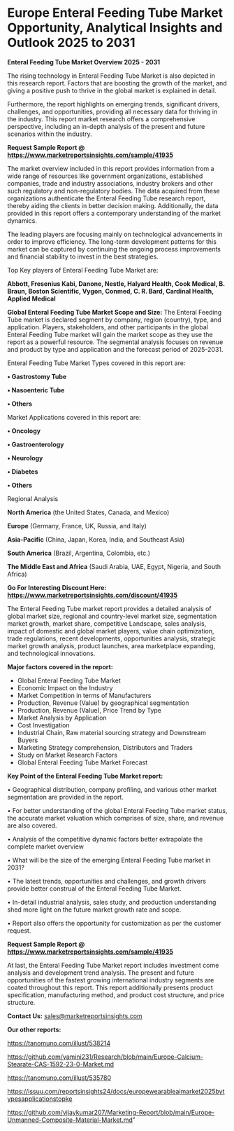 # Europe Enteral Feeding Tube Market Opportunity, Analytical Insights and Outlook 2025 to 2031

<Strong> Enteral Feeding Tube Market Overview 2025 - 2031</strong>

The rising technology in Enteral Feeding Tube Market is also depicted in this research report. Factors that are boosting the growth of the market, and giving a positive push to thrive in the global market is explained in detail.

Furthermore, the report highlights on emerging trends, significant drivers, challenges, and opportunities, providing all necessary data for thriving in the industry. This report market research offers a comprehensive perspective, including an in-depth analysis of the present and future scenarios within the industry.

<strong>Request Sample Report @ <a href=https://www.marketreportsinsights.com/sample/41935>https://www.marketreportsinsights.com/sample/41935</a></strong>

The market overview included in this report provides information from a wide range of resources like government organizations, established companies, trade and industry associations, industry brokers and other such regulatory and non-regulatory bodies. The data acquired from these organizations authenticate the Enteral Feeding Tube research report, thereby aiding the clients in better decision making. Additionally, the data provided in this report offers a contemporary understanding of the market dynamics.

The leading players are focusing mainly on technological advancements in order to improve efficiency. The long-term development patterns for this market can be captured by continuing the ongoing process improvements and financial stability to invest in the best strategies.

Top Key players of Enteral Feeding Tube Market are:

<strong>Abbott, Fresenius Kabi, Danone, Nestle, Halyard Health, Cook Medical, B. Braun, Boston Scientific, Vygon, Conmed, C. R. Bard, Cardinal Health, Applied Medical</strong>

<strong><b>Global Enteral Feeding Tube Market Scope and Size:</b></strong>
The Enteral Feeding Tube market is declared segment by company, region (country), type, and application. Players, stakeholders, and other participants in the global Enteral Feeding Tube market will gain the market scope as they use the report as a powerful resource. The segmental analysis focuses on revenue and product by type and application and the forecast period of 2025-2031.

Enteral Feeding Tube Market Types covered in this report are:

<strong>•  Gastrostomy Tube

•  Nasoenteric Tube

•  Others</strong>

Market Applications covered in this report are:

<strong>•  Oncology

•  Gastroenterology

•  Neurology

•  Diabetes

•  Others</strong> 

Regional Analysis

<strong>North America</strong> (the United States, Canada, and Mexico)

<strong>Europe</strong> (Germany, France, UK, Russia, and Italy)

<strong>Asia-Pacific</strong> (China, Japan, Korea, India, and Southeast Asia)

<strong>South America</strong> (Brazil, Argentina, Colombia, etc.)

<strong>The Middle East and Africa</strong> (Saudi Arabia, UAE, Egypt, Nigeria, and South Africa)

<strong>Go For Interesting Discount Here: <a href=https://www.marketreportsinsights.com/discount/41935>https://www.marketreportsinsights.com/discount/41935</a></strong>

The Enteral Feeding Tube market report provides a detailed analysis of global market size, regional and country-level market size, segmentation market growth, market share, competitive Landscape, sales analysis, impact of domestic and global market players, value chain optimization, trade regulations, recent developments, opportunities analysis, strategic market growth analysis, product launches, area marketplace expanding, and technological innovations.

<strong><b>Major factors covered in the report:</b></strong>
<ul>
  <li>Global Enteral Feeding Tube Market </li>
  <li>Economic Impact on the Industry</li>
  <li>Market Competition in terms of Manufacturers</li>
  <li>Production, Revenue (Value) by geographical segmentation</li>
  <li>Production, Revenue (Value), Price Trend by Type</li>
  <li>Market Analysis by Application</li>
  <li>Cost Investigation</li>
  <li>Industrial Chain, Raw material sourcing strategy and Downstream Buyers</li>
  <li>Marketing Strategy comprehension, Distributors and Traders</li>
  <li>Study on Market Research Factors</li>
  <li>Global Enteral Feeding Tube Market Forecast</li>
</ul>

<strong><b>Key Point of the Enteral Feeding Tube Market report:</b></strong>

• Geographical distribution, company profiling, and various other market segmentation are provided in the report.

• For better understanding of the global Enteral Feeding Tube market status, the accurate market valuation which comprises of size, share, and revenue are also covered.

• Analysis of the competitive dynamic factors better extrapolate the complete market overview

• What will be the size of the emerging Enteral Feeding Tube market in 2031?

• The latest trends, opportunities and challenges, and growth drivers provide better construal of the Enteral Feeding Tube Market.

• In-detail industrial analysis, sales study, and production understanding shed more light on the future market growth rate and scope.

• Report also offers the opportunity for customization as per the customer request.

<strong>Request Sample Report @ <a href=https://www.marketreportsinsights.com/sample/41935>https://www.marketreportsinsights.com/sample/41935</a></strong>

At last, the Enteral Feeding Tube Market report includes investment come analysis and development trend analysis. The present and future opportunities of the fastest growing international industry segments are coated throughout this report. This report additionally presents product specification, manufacturing method, and product cost structure, and price structure.

<strong>Contact Us:</strong>
sales@marketreportsinsights.com

<strong>Our other reports:</strong>

<a href=https://tanomuno.com/illust/538214>https://tanomuno.com/illust/538214</a>

<a href=https://github.com/yamini231/Research/blob/main/Europe-Calcium-Stearate-CAS-1592-23-0-Market.md>https://github.com/yamini231/Research/blob/main/Europe-Calcium-Stearate-CAS-1592-23-0-Market.md</a>

<a href=https://tanomuno.com/illust/535780>https://tanomuno.com/illust/535780</a>

<a href=https://issuu.com/reportsinsights24/docs/europewearableaimarket2025bytypesapplicationstopke>https://issuu.com/reportsinsights24/docs/europewearableaimarket2025bytypesapplicationstopke</a>

<a href=https://github.com/vijaykumar207/Marketing-Report/blob/main/Europe-Unmanned-Composite-Material-Market.md>https://github.com/vijaykumar207/Marketing-Report/blob/main/Europe-Unmanned-Composite-Material-Market.md</a>"
